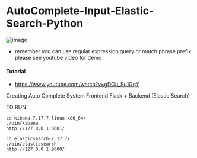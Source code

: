 # AutoComplete-Input-Elastic-Search-Python
![image](https://user-images.githubusercontent.com/39345855/88481649-ae6a4e80-cf2a-11ea-9ac7-cda7dbf1f519.png)
* remember you can use regular expression query or match phrase prefix please see youtube video for demo


#### Tutorial 
* https://www.youtube.com/watch?v=gDOu_Su1GqY

Creating  Auto Complete System Frontend Flask + Backend (Elastic Search)

TO RUN 

```
cd kibana-7.17.7-linux-x86_64/
./bin/kibana
http://127.0.0.1:5601/
```

```
cd elasticsearch-7.17.7/
./bin/elasticsearch
http://127.0.0.1:9600/
```